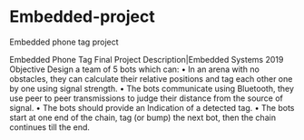 # Embedded-project
Embedded phone tag project

Embedded Phone Tag
Final Project Description|Embedded Systems 2019
Objective
Design a team of 5 bots which can:
•	In an arena with no obstacles, they can calculate their relative positions and tag each other one by one using signal strength.
•	The bots communicate using Bluetooth, they use peer to peer transmissions to judge their distance from the source of signal.
•	The bots should provide an Indication of a detected tag.
•	The bots start at one end of the chain, tag (or bump) the next bot, then the chain continues till the end.
